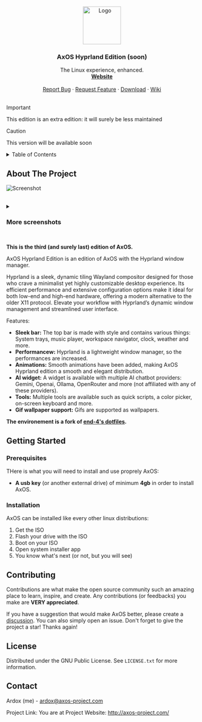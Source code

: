 <a name="readme-top"></a>


<!-- PROJECT SHIELDS -->
<!--
[![Contributors][contributors-shield]][contributors-url]
[![Forks][forks-shield]][forks-url]
[![Stargazers][stars-shield]][stars-url]
[![Issues][issues-shield]][issues-url]
[![MIT License][license-shield]][license-url]
[![LinkedIn][linkedin-shield]][linkedin-url]
-->


<!-- PROJECT LOGO -->
<br />
<div align="center">
    <img src="https://github.com/AxOS-project/AxOS/assets/110931544/baabbfe9-0580-4169-94c8-5fed2d42060e" alt="Logo" width="100" height="100">
  </a>


  <h3 align="center">AxOS Hyprland Edition (soon)</h3>
 
  <p align="center">
    The Linux experience, enhanced.
    <br />
    <a href="http://axos-project.com"><strong>Website</strong></a>
    <br />
    <br />
    <a href="https://github.com/axos-project/AxOS/issues">Report Bug</a>
    ·
    <a href="https://github.com/AxOS-project/AxOS/discussions">Request Feature</a>
    ·
    <a href="https://github.com/axos-project/AxOS/releases/">Download</a>
    ·
    <a href="https://axos-1.gitbook.io/">Wiki</a>
    <br />
    <br />
  </p>
</div>


> [!IMPORTANT]
> This edition is an extra edition: it will surely be less maintained

> [!CAUTION]
> This version will be available soon 

<!-- TABLE OF CONTENTS -->
<details>
  <summary>Table of Contents</summary>
  <ol>
    <li>
      <a href="#about-the-project">About The Project</a>
    </li>
    <li>
      <a href="#getting-started">Getting Started</a>
      <ul>
        <li><a href="#prerequisites">Prerequisites</a></li>
        <li><a href="#installation">Installation</a></li>
      </ul>
    </li>
    <li><a href="#Todo">Todo</a></li>
    <li><a href="#contributing">Contributing</a></li>
    <li><a href="#license">License</a></li>
    <li><a href="#contact">Contact</a></li>
  </ol>
</details>



<!-- ABOUT THE PROJECT -->
## About The Project

![Screenshot](https://github.com/user-attachments/assets/8004a35c-57bb-4b56-a264-5fa7364c9c58)

<br />

<details>
  <summary><h3>More screenshots</h3></summary>
  
  ![screenshoot2](https://github.com/user-attachments/assets/873a2947-86eb-45af-81ad-6edfb8a457fd)
  
  ![screensot3](https://github.com/user-attachments/assets/751e66d0-3e81-4044-bbd0-7c7ac6bcda76)
  
</details>

<br />

**This is the third (and surely last) edition of AxOS.**

AxOS Hyprland Edition is an edition of AxOS with the Hyprland window manager. 

Hyprland is a sleek, dynamic tiling Wayland compositor designed for those who crave a minimalist yet highly customizable desktop experience. Its efficient performance and extensive configuration options make it ideal for both low-end and high-end hardware, offering a modern alternative to the older X11 protocol. Elevate your workflow with Hyprland’s dynamic window management and streamlined user interface.


Features:
* **Sleek bar:** The top bar is made with style and contains various things: System trays, music player, workspace navigator, clock, weather and more.
* **Performancew:** Hyprland is a lightweight window manager, so the performances are increased.
* **Animations:** Smooth animations have been added, making AxOS Hyprland edition a smooth and elegant distribution.
* **AI widget:** A widget is available with multiple AI chatbot providers: Gemini, Openai, Ollama, OpenRouter and more (not affiliated with any of these providers).
* **Tools:** Multiple tools are available such as quick scripts, a color picker, on-screen keyboard and more.
* **Gif wallpaper support:** Gifs are supported as wallpapers.

**The environement is a fork of [end-4's dotfiles](https://github.com/end-4/dots-hyprland).**



<!-- GETTING STARTED -->
## Getting Started
### Prerequisites

THere is what you will need to install and use proprely AxOS:
* **A usb key** (or another external drive) of minimum **4gb** in order to install AxOS.

### Installation

AxOS can be installed like every other linux distributions:
1. Get the ISO
2. Flash your drive with the ISO
3. Boot on your ISO
4. Open system installer app
5. You know what's next (or not, but you will see)



<!-- CONTRIBUTING -->
## Contributing

Contributions are what make the open source community such an amazing place to learn, inspire, and create. Any contributions (or feedbacks) you make are **VERY appreciated**.

If you have a suggestion that would make AxOS better, please create a <a href="https://github.com/AxOS-project/AxOS/discussions">discussion</a>. You can also simply open an issue.
Don't forget to give the project a star! Thanks again!



<!-- LICENSE -->
## License

Distributed under the GNU Public License. See `LICENSE.txt` for more information.




<!-- CONTACT -->
## Contact

Ardox (me) -  ardox@axos-project.com

Project Link: You are at
Project Website: http://axos-project.com/
